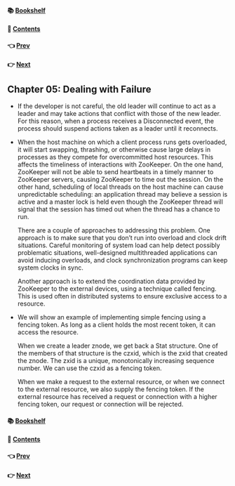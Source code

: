 #### &#x1F4DA; [Bookshelf](../)
#### &#x1F4DC; [Contents](./README.md#contents)
#### &#x1F448; [Prev](./Ch04_Dealing_with_State_Change.md)
#### &#x1F449; [Next](./Ch06_ZooKeeper_Caveat_Emptor.md)

## Chapter 05: Dealing with Failure

- If the developer is not careful, the old leader will continue to act as a leader and may take actions that conflict with those of the new leader. For this reason, when a process receives a Disconnected event, the process should suspend actions taken as a leader until it reconnects.

- When the host machine on which a client process runs gets overloaded, it will start swapping, thrashing, or otherwise cause large delays in processes as they compete for overcommitted host resources. This affects the timeliness of interactions with ZooKeeper. On the one hand, ZooKeeper will not be able to send heartbeats in a timely manner to ZooKeeper servers, causing ZooKeeper to time out the session. On the other hand, scheduling of local threads on the host machine can cause unpredictable scheduling: an application thread may believe a session is active and a master lock is held even though the ZooKeeper thread will signal that the session has timed out when the thread has a chance to run.

	There are a couple of approaches to addressing this problem. One approach is to make sure that you don’t run into overload and clock drift situations. Careful monitoring of system load can help detect possibly problematic situations, well-designed multithreaded applications can avoid inducing overloads, and clock synchronization programs can keep system clocks in sync.

	Another approach is to extend the coordination data provided by ZooKeeper to the external devices, using a technique called fencing. This is used often in distributed systems to ensure exclusive access to a resource.

- We will show an example of implementing simple fencing using a fencing token. As long as a client holds the most recent token, it can access the resource.

	When we create a leader znode, we get back a Stat structure. One of the members of that structure is the czxid, which is the zxid that created the znode. The zxid is a unique, monotonically increasing sequence number. We can use the czxid as a fencing token.

	When we make a request to the external resource, or when we connect to the external resource, we also supply the fencing token. If the external resource has received a request or connection with a higher fencing token, our request or connection will be rejected.

#### &#x1F4DA; [Bookshelf](../)
#### &#x1F4DC; [Contents](./README.md#contents)
#### &#x1F448; [Prev](./Ch04_Dealing_with_State_Change.md)
#### &#x1F449; [Next](./Ch06_ZooKeeper_Caveat_Emptor.md)